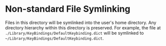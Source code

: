# Non-standard File Symlinking

Files in this directory will be symlinked into the user's home directory.
Any directory hierarchy within this directory is preserved. For example, the
file at `./Library/KeyBindings/DefaultKeybinding.dict` will be symlinked to
`~/Library/KeyBindings/DefaultKeybinding.dict`.
